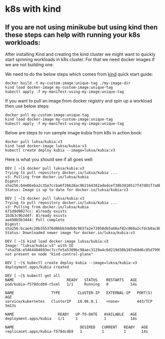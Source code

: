 # k8s with kind

## If you are not using minikube but using kind then these steps can help with running your k8s workloads:
After installing Kind and creating the kind cluster we might want to quickly start spinning workloads in k8s cluster. 
For that we need docker images if we are not building one.

We need to do the below steps which comes from [kind](https://kind.sigs.k8s.io/docs/user/quick-start/) 
quick start guide:

```
docker build -t my-custom-image:unique-tag ./my-image-dir
kind load docker-image my-custom-image:unique-tag
kubectl apply -f my-manifest-using-my-image:unique-tag
```

If you want to pull an image from docker registry and spin up a workload then use below steps: 
```
docker pull my-custom-image:unique-tag
kind load docker-image my-custom-image:unique-tag
kubectl apply -f my-manifest-using-my-image:unique-tag
```

Below are steps to run sample image kubia from k8s in action book:
```
docker pull luksa/kubia:v3
kind load docker-image luksa/kubia:v3
kubectl create deploy kubia --image=luksa/kubia:v3
```
Here is what you should see if all goes well

```
DEV [ ~]$ docker pull luksa/kubia:v3
Trying to pull repository docker.io/luksa/kubia ...
v3: Pulling from docker.io/luksa/kubia
Digest: sha256:64e06eba2c35e7ccba6f26626ac962164382adedcef30b3416517f47d81f7a0b
Status: Image is up to date for docker.io/luksa/kubia:v3
```

```
DEV [ ~]$ docker pull luksa/kubia:v3
Trying to pull repository docker.io/luksa/kubia ...
v3: Pulling from docker.io/luksa/kubia
671d0d9027cc: Already exists
1b3b3c9b2d4f: Already exists
ae498b5b3444: Pull complete
Digest: sha256:bcae4c20b355376d86bb34db0c9637a2e72058db5a66af82c868a2cfdcb0ac80
Status: Downloaded newer image for docker.io/luksa/kubia:v3
```
```
DEV [ ~]$ kind load docker-image luksa/kubia:v3
Image: "luksa/kubia:v3" with ID "sha256:e5464484693ec7ccfe5a5309bc98aec3129a4c6d219d38b107e60d6c85d7999a" not present on node "kind-control-plane"
```

```
DEV [ ~]$ kubectl create deploy kubia --image=luksa/kubia:v3
deployment.apps/kubia created
```
```
DEV [ ~]$ kubectl get all
NAME                        READY   STATUS    RESTARTS   AGE
pod/kubia-f578dcdb9-r5sml   1/1     Running   0          14s

NAME                 TYPE        CLUSTER-IP   EXTERNAL-IP   PORT(S)   AGE
service/kubernetes   ClusterIP   10.96.0.1    <none>        443/TCP   5m13s

NAME                    READY   UP-TO-DATE   AVAILABLE   AGE
deployment.apps/kubia   1/1     1            1           14s

NAME                              DESIRED   CURRENT   READY   AGE
replicaset.apps/kubia-f578dcdb9   1         1         1       14s

```
